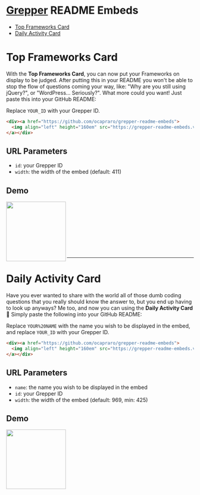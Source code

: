 # [Grepper](https://www.codegrepper.com/) README Embeds
- [Top Frameworks Card](#top-frameworks-card)
- [Daily Activity Card](#daily-activity-card)

# Top Frameworks Card
With the **Top Frameworks Card**, you can now put your Frameworks on display to be judged. After putting this in your README you won't be able to stop the flow of questions coming your way, like: "Why are you still using jQuery?", or "WordPress... Seriously?". What more could you want! Just paste this into your GitHub README:


Replace `YOUR_ID` with your Grepper ID.
```html
<div><a href="https://github.com/ocapraro/grepper-readme-embeds">
  <img align="left" height="160em" src="https://grepper-readme-embeds.vercel.app/api/frameworks?id=YOUR_ID" />
</a></div>
```

## URL Parameters
- `id`: your Grepper ID
- `width`: the width of the embed (default: 411)

## Demo
<div><a href="https://github.com/ocapraro/grepper-readme-embeds">
  <img align="left" height="160em" src="https://grepper-readme-embeds.vercel.app/api/frameworks?id=44392" />
</a></div>
<br><br><br><br><br><br><br><br>

---

# Daily Activity Card
Have you ever wanted to share with the world all of those dumb coding questions that you really should know the answer to, but you end up having to look up anyways? Me too, and now you can using the **Daily Activity Card** :partying_face: Simply paste the following into your GitHub README:

Replace `YOUR%20NAME` with the name you wish to be displayed in the embed, and replace `YOUR_ID` with your Grepper ID.
```html
<div><a href="https://github.com/ocapraro/grepper-readme-embeds">
  <img align="left" height="160em" src="https://grepper-readme-embeds.vercel.app/api/activity?name=YOUR%20NAME&id=YOUR_ID" />
</a></div>
```

## URL Parameters
-  `name`: the name you wish to be displayed in the embed
- `id`: your Grepper ID
- `width`: the width of the embed (default: 969, min: 425)


## Demo
<div><a href="https://github.com/ocapraro/grepper-readme-embeds">
  <img align="left" height="160em" src="https://grepper-readme-embeds.vercel.app/api/activity?name=Oscar%20Capraro&id=44392" />
</a></div>
